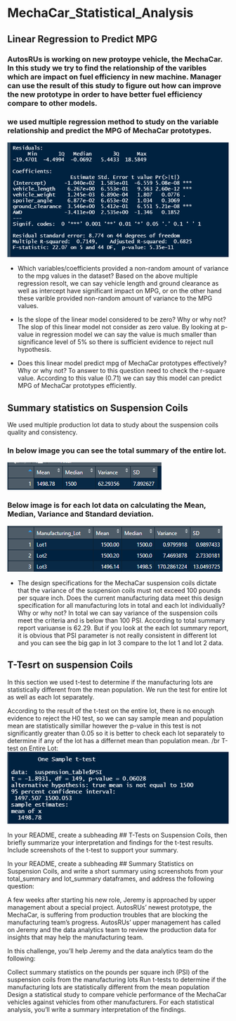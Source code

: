# MechaCar_Statistical_Analysis
## Linear Regression to Predict MPG  
### AutosRUs is working on new protoype vehicle, the MechaCar. In this study we try to find the relationship of the varibles which are impact on fuel efficiency in new machine. Manager can use the result of this study to figure out how can improve the new prototype in order to have better fuel efficiency compare to other models. 
### we used multiple regression method to study on the variable relationship and predict the MPG of MechaCar prototypes.

![Multiple_Regression](https://github.com/reza-ya57/MechaCar_Statistical_Analysis/blob/main/multiple_regression.png)
-  Which variables/coefficients provided a non-random amount of variance to the mpg values in the dataset?
Based on the above multiple regression resolt, we can say vehicle length and ground clearance as well as intercept have significant impact on MPG, or on the other hand these varible provided non-random amount of variance to the MPG values.

- Is the slope of the linear model considered to be zero? Why or why not?
The slop of this linear model not consider as zero value. By looking at p-value in regression model we can say the value is much smaller than significance level of 5% so there is sufficient evidence to reject null hypothesis.  

- Does this linear model predict mpg of MechaCar prototypes effectively? Why or why not?
To answer to this question need to check the r-square value. According to this value (0.71) we can say this model can predict MPG of MechaCar prototypes efficiently.

## Summary statistics on Suspension Coils
We used multiple production lot data to study about the suspension coils quality and consistency.

### In below image you can see the total summary of the entire lot.

![Total_Summary](https://github.com/reza-ya57/MechaCar_Statistical_Analysis/blob/main/Total_Summary.png)

### Below image is for each lot data on calculating the Mean, Median, Variance and Standard deviation. 

![Lot_Summary](https://github.com/reza-ya57/MechaCar_Statistical_Analysis/blob/main/lot_summary.png)

- The design specifications for the MechaCar suspension coils dictate that the variance of the suspension coils must not exceed 100 pounds per square inch. Does the current manufacturing data meet this design specification for all manufacturing lots in total and each lot individually? Why or why not? In total we can say variance of the suspension coils meet the criteria and is below than 100 PSI. According to total summary report variuanse is 62.29. But if you look at the each lot summary report, it is obvious that PSI parameter is not really consistent in different lot and you can see the big gap in lot 3 compare to the lot 1 and lot 2 data. 

## T-Tesrt on suspension Coils
In this section we used t-test to determine if the manufacturing lots are statistically different from the mean population.
We run the test for entire lot as well as each lot separately.

According to the result of the t-test on the entire lot, there is no enough evidence to reject the H0 test, so we can say sample mean and population mean are statistically simillar however the p-value in this test is not significantly greater than 0.05 so it is better to check each lot separately to determine if any of the lot has a differnet mean than population mean. /br
T-test on Entire Lot: 
![t_test_lot1](https://github.com/reza-ya57/MechaCar_Statistical_Analysis/blob/main/t_test_total.png)


In your README, create a subheading ## T-Tests on Suspension Coils, then briefly summarize your interpretation and findings for the t-test results. Include screenshots of the t-test to support your summary.


In your README, create a subheading ## Summary Statistics on Suspension Coils, and write a short summary using screenshots from your total_summary and lot_summary dataframes, and address the following question:




A few weeks after starting his new role, Jeremy is approached by upper management about a special project. AutosRUs’ newest prototype, the MechaCar, is suffering from production troubles that are blocking the manufacturing team’s progress. AutosRUs’ upper management has called on Jeremy and the data analytics team to review the production data for insights that may help the manufacturing team.

In this challenge, you’ll help Jeremy and the data analytics team do the following:


Collect summary statistics on the pounds per square inch (PSI) of the suspension coils from the manufacturing lots
Run t-tests to determine if the manufacturing lots are statistically different from the mean population
Design a statistical study to compare vehicle performance of the MechaCar vehicles against vehicles from other manufacturers. For each statistical analysis, you’ll write a summary interpretation of the findings.






